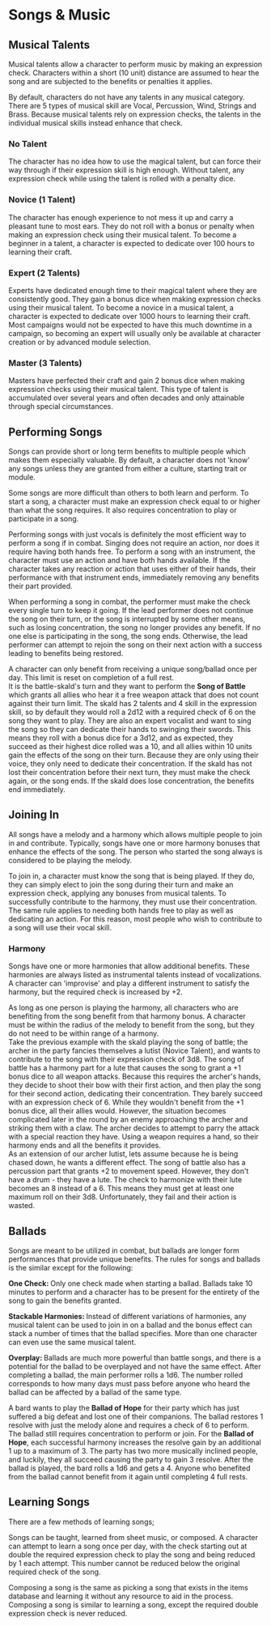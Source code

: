 # Songs & Music

## Musical Talents

<div class="triangle-line"></div>

Musical talents allow a character to perform music by making an expression check. Characters within a short (10 unit) distance are assumed to hear the song and are subjected to the benefits or penalties it applies.

By default, characters do not have any talents in any musical category. There are 5 types of musical skill are Vocal, Percussion, Wind, Strings and Brass. Because musical talents rely on expression checks, the talents in the individual musical skills instead enhance that check.

### No Talent
The character has no idea how to use the magical talent, but can force their way through if their expression skill is high enough. Without talent, any expression check while using the talent is rolled with a penalty dice.

### Novice (1 Talent)
The character has enough experience to not mess it up and carry a pleasant tune to most ears. They do not roll with a bonus or penalty when making an expression check using their musical talent. To become a beginner in a talent, a character is expected to dedicate over 100 hours to learning their craft.

### Expert (2 Talents)
Experts have dedicated enough time to their magical talent where they are consistently good. They gain a bonus dice when making expression checks using their musical talent. To become a novice in a musical talent, a character is expected to dedicate over 1000 hours to learning their craft. Most campaigns would not be expected to have this much downtime in a campaign, so becoming an expert will usually only be available at character creation or by advanced module selection.

### Master (3 Talents)
Masters have perfected their craft and gain 2 bonus dice when making expression checks using their musical talent. This type of talent is accumulated over several years and often decades and only attainable through special circumstances.


## Performing Songs

<div class="triangle-line"></div>

Songs can provide short or long term benefits to multiple people which makes them especially valuable. By default, a character does not 'know' any songs unless they are granted from either a culture, starting trait or module.

Some songs are more difficult than others to both learn and perform. To start a song, a character must make an expression check equal to or higher than what the song requires. It also requires concentration to play or participate in a song.

Performing songs with just vocals is definitely the most efficient way to perform a song if in combat. Singing does not require an action, nor does it require having both hands free. To perform a song with an instrument, the character must use an action and have both hands available. If the character takes any reaction or action that uses either of their hands, their performance with that instrument ends, immediately removing any benefits their part provided.

When performing a song in combat, the performer must make the check every single turn to keep it going. If the lead performer does not continue the song on their turn, or the song is interrupted by some other means, such as losing concentration, the song no longer provides any benefit. If no one else is participating in the song, the song ends. Otherwise, the lead performer can attempt to rejoin the song on their next action with a success leading to benefits being restored.

<div class="note-box">
A character can only benefit from receiving a unique song/ballad once per day. This limit is reset on completion of a full rest. 
</div>

<div class="example-box">
    It is the battle-skald's turn and they want to perform the <b>Song of Battle</b> which grants all allies who hear it a free weapon attack that does not count against their turn limit. The skald has 2 talents and 4 skill in the expression skill, so by default they would roll a 2d12 with a required check of 6 on the song they want to play. They are also an expert vocalist and want to sing the song so they can dedicate their hands to swinging their swords. This means they roll with a bonus dice for a 3d12, and as expected, they succeed as their highest dice rolled was a 10, and all allies within 10 units gain the effects of the song on their turn. Because they are only using their voice, they only need to dedicate their concentration. If the skald has not lost their concentration before their next turn, they must make the check again, or the song ends. If the skald does lose concentration, the benefits end immediately.  
</div>




## Joining In

<div class="triangle-line"></div>

All songs have a melody and a harmony which allows multiple people to join in and contribute. Typically, songs have one or more harmony bonuses that enhance the effects of the song. The person who started the song always is considered to be playing the melody.

To join in, a character must know the song that is being played. If they do, they can simply elect to join the song during their turn and make an expression check, applying any bonuses from musical talents. To successfully contribute to the harmony, they must use their concentration. The same rule applies to needing both hands free to play as well as dedicating an action. For this reason, most people who wish to contribute to a song will use their vocal skill.

### Harmony

Songs have one or more harmonies that allow additional benefits. These harmonies are always listed as instrumental talents instead of vocalizations. A character can 'improvise' and play a different instrument to satisfy the harmony, but the required check is increased by +2. 

<div class="note-box">
   As long as one person is playing the harmony, all characters who are benefiting from the song benefit from that harmony bonus. A character must be within the radius of the melody to benefit from the song, but they do not need to be within range of a harmony.  
</div>

<div class="example-box">
    Take the previous example with the skald playing the song of battle; the archer in the party fancies themselves a lutist (Novice Talent), and wants to contribute to the song with their expression check of 3d8. The song of battle has a harmony part for a lute that causes the song to grant a +1 bonus dice to all weapon attacks. Because this requires the archer's hands, they decide to shoot their bow with their first action, and then play the song for their second action, dedicating their concentration. They barely succeed with an expression check of 6. While they wouldn't benefit from the +1 bonus dice, all their allies would. However, the situation becomes complicated later in the round by an enemy approaching the archer and striking them with a claw. The archer decides to attempt to parry the attack with a special reaction they have. Using a weapon requires a hand, so their harmony ends and all the benefits it provides.
</div>

<div class="example-box">
    As an extension of our archer lutist, lets assume because he is being chased down, he wants a different effect. The song of battle also has a percussion part that grants +2 to movement speed. However, they don't have a drum - they have a lute. The check to harmonize with their lute becomes an 8 instead of a 6. This means they must get at least one maximum roll on their 3d8. Unfortunately, they fail and their action is wasted.
</div>


## Ballads

<div class="triangle-line"></div>

Songs are meant to be utilized in combat, but ballads are longer form performances that provide unique benefits. The rules for songs and ballads is the similar except for the following:


<b>One Check: </b> Only one check made when starting a ballad. Ballads take 10 minutes to perform and a character has to be present for the entirety of the song to gain the benefits granted.

<b>Stackable Harmonies: </b>Instead of different variations of harmonies, any musical talent can be used to join in on a ballad and the bonus effect can stack a number of times that the ballad specifies. More than one character can even use the same musical talent. 

<b>Overplay: </b>Ballads are much more powerful than battle songs, and there is a potential for the ballad to be overplayed and not have the same effect. After completing a ballad, the main performer rolls a 1d6. The number rolled corresponds to how many days must pass before anyone who heard the ballad can be affected by a ballad of the same type.

<div class="example-box">
    A bard wants to play the <b>Ballad of Hope</b> for their party which has just suffered a big defeat and lost one of their companions. The ballad restores 1 resolve with just the melody alone and requires a check of 6 to perform. The ballad still requires concentration to perform or join. For the <b>Ballad of Hope</b>, each successful harmony increases the resolve gain by an additional 1 up to a maximum of 3. The party has two more musically inclined people, and luckily, they all succeed causing the party to gain 3 resolve. After the ballad is played, the bard rolls a 1d6 and gets a 4. Anyone who benefited from the ballad cannot benefit from it again until completing 4 full rests.
</div>

<div class="triangle-line"></div>

## Learning Songs

There are a few methods of learning songs;

Songs can be taught, learned from sheet music, or composed. A character can attempt to learn a song once per day, with the check starting out at double the required expression check to play the song and being reduced by 1 each attempt. This number cannot be reduced below the original required check of the song. 

Composing a song is the same as picking a song that exists in the items database and learning it without any resource to aid in the process. Composing a song is similar to learning a song, except the required double expression check is never reduced.

